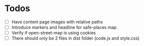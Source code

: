 # Todos

- [ ] Have content page images with relative paths
- [ ] Introduce markers and headline for safe-places map
- [ ] Verify if open-street-map is using cookies
- [ ] There should only be 2 files in dist folder (code.js and style.css)
